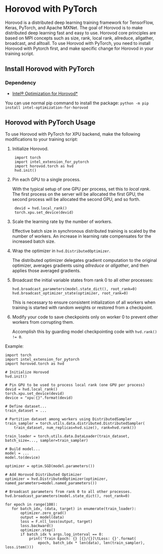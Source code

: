 # Horovod with PyTorch

Horovod is a distributed deep learning training framework for TensorFlow, Keras, PyTorch, and Apache MXNet. The goal of Horovod is to make distributed deep learning fast and easy to use. Horovod core principles are based on MPI concepts such as size, rank, local rank, allreduce, allgather, broadcast, and alltoall. To use Horovod with PyTorch, you need to install Horovod with Pytorch first, and make specific change for Horovod in your training script.

## Install Horovod with PyTorch
### Dependency
- [Intel® Optimization for Horovod*](https://pypi.org/project/intel-optimization-for-horovod/)

You can use normal pip command to install the package:
```python -m pip install intel-optimization-for-horovod```

## Horovod with PyTorch Usage
To use Horovod with PyTorch for XPU backend, make the following modifications to your training script:

1. Initialize Horovod.


        import torch
        import intel_extension_for_pytorch 
        import horovod.torch as hvd
        hvd.init()

2. Pin each GPU to a single process.

   With the typical setup of one GPU per process, set this to *local rank*. The first process on
   the server will be allocated the first GPU, the second process will be allocated the second GPU, and so forth.


        devid = hvd.local_rank()
        torch.xpu.set_device(devid)

3. Scale the learning rate by the number of workers.

   Effective batch size in synchronous distributed training is scaled by the number of workers.
   An increase in learning rate compensates for the increased batch size.

4. Wrap the optimizer in ``hvd.DistributedOptimizer``.

   The distributed optimizer delegates gradient computation to the original optimizer, averages gradients using *allreduce* or *allgather*, and then applies those averaged gradients.

5. Broadcast the initial variable states from rank 0 to all other processes:


       hvd.broadcast_parameters(model.state_dict(), root_rank=0)
       hvd.broadcast_optimizer_state(optimizer, root_rank=0)

   This is necessary to ensure consistent initialization of all workers when training is started with random weights or restored from a checkpoint.

6. Modify your code to save checkpoints only on worker 0 to prevent other workers from corrupting them.

   Accomplish this by guarding model checkpointing code with ``hvd.rank() != 0``.


Example:


    import torch
    import intel_extension_for_pytorch
    import horovod.torch as hvd

    # Initialize Horovod
    hvd.init()

    # Pin GPU to be used to process local rank (one GPU per process)
    devid = hvd.local_rank()
    torch.xpu.set_device(devid)
    device = "xpu:{}".format(devid)

    # Define dataset...
    train_dataset = ...

    # Partition dataset among workers using DistributedSampler
    train_sampler = torch.utils.data.distributed.DistributedSampler(
        train_dataset, num_replicas=hvd.size(), rank=hvd.rank())

    train_loader = torch.utils.data.DataLoader(train_dataset, batch_size=..., sampler=train_sampler)

    # Build model...
    model = ...
    model.to(device)

    optimizer = optim.SGD(model.parameters())

    # Add Horovod Distributed Optimizer
    optimizer = hvd.DistributedOptimizer(optimizer, named_parameters=model.named_parameters())

    # Broadcast parameters from rank 0 to all other processes.
    hvd.broadcast_parameters(model.state_dict(), root_rank=0)

    for epoch in range(100):
       for batch_idx, (data, target) in enumerate(train_loader):
           optimizer.zero_grad()
           output = model(data)
           loss = F.nll_loss(output, target)
           loss.backward()
           optimizer.step()
           if batch_idx % args.log_interval == 0:
               print('Train Epoch: {} [{}/{}]\tLoss: {}'.format(
                   epoch, batch_idx * len(data), len(train_sampler), loss.item()))

